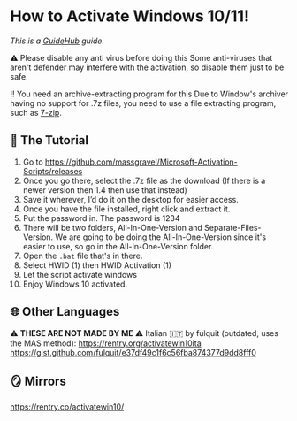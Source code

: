 #  How to Activate Windows 10/11!
*This is a [GuideHub](https://github.com/Overimagine1/GuideHub) guide.*

⚠ Please disable any anti virus before doing this
Some anti-viruses that aren't defender may interfere with the activation, so disable them just to be safe.

‼ You need an archive-extracting program for this
Due to Window's archiver having no support for .7z files, you need to use a file extracting program, such as [7-zip](https://www.7-zip.org/).

##  🔐 The Tutorial

1. Go to https://github.com/massgravel/Microsoft-Activation-Scripts/releases
2. Once you go there, select the .7z file as the download (If there is a newer version then 1.4 then use that instead)
3. Save it wherever, I’d do it on the desktop for easier access.
4. Once you have the file installed, right click and extract it.
5. Put the password in. The password is 1234
6. There will be two folders, All-In-One-Version and Separate-Files-Version. We are going to be doing the All-In-One-Version since it's easier to use, so go in the All-In-One-Version folder.
7. Open the `.bat` file that's in there.
8. Select HWID (1) then HWID Activation (1)
9. Let the script activate windows
10. Enjoy Windows 10 activated.

##  🌐 Other Languages
⚠️ **THESE ARE NOT MADE BY ME** ⚠️
Italian 🇮🇹 by fulquit (outdated, uses the MAS method): https://rentry.org/activatewin10ita https://gist.github.com/fulquit/e37df49c1f6c56fba874377d9dd8fff0

##  🪞 Mirrors
https://rentry.co/activatewin10/
